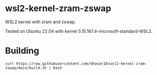 # wsl2-kernel-zram-zswap

WSL2 kernel with zram and zswap.

Tested on Ubuntu 22.04 with kernel 5.15.167.4-microsoft-standard-WSL2.

# Building

```
curl https://raw.githubusercontent.com/dhanar10/wsl2-kernel-zram-zswap/main/build.sh | bash
```
